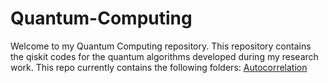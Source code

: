 # Quantum-Computing
Welcome to my Quantum Computing repository. 
This repository contains the qiskit codes for the quantum algorithms developed during my research work.
This repo currently contains the following folders:
[Autocorrelation](../Autocorrelation/README.md)
